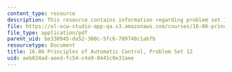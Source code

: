 ```yaml
---
content_type: resource
description: This resource contains information regarding problem set 12.
file: https://ol-ocw-studio-app-qa.s3.amazonaws.com/courses/16-06-principles-of-automatic-control-fall-2012/aeb024adaeedfc54c4a90441c0e31aee_MIT16_06F12_ProblemsSet_12.pdf
file_type: application/pdf
parent_uid: be330945-da52-300c-5fc6-789748c1abfb
resourcetype: Document
title: 16.06 Principles of Automatic Control, Problem Set 12
uid: aeb024ad-aeed-fc54-c4a9-0441c0e31aee
---
```

